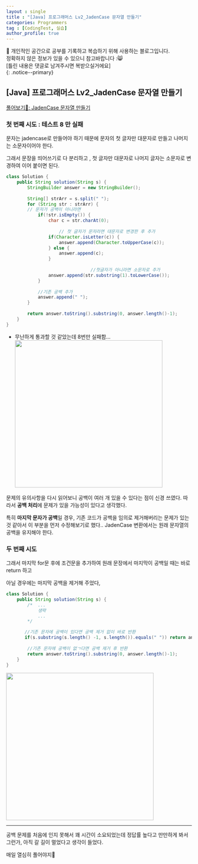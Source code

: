 ```yaml
---
layout : single
title : "[Java] 프로그래머스 Lv2_JadenCase 문자열 만들기"
categories: Programmers
tag : [CodingTest, 실습]
author_profile: true
---
```


📌 개인적인 공간으로 공부를 기록하고 복습하기 위해 사용하는 블로그입니다. <br>
정확하지 않은 정보가 있을 수 있으니 참고바랍니다 :😸 <br>
[틀린 내용은 댓글로 남겨주시면 복받으실거에요]  
{: .notice--primary}



## [Java] 프로그래머스 Lv2_JadenCase 문자열 만들기

[풀어보기🔗: JadenCase 문자열 만들기](https://school.programmers.co.kr/learn/courses/30/lessons/12951)

### 첫 번째 시도 : 테스트 8 만 실패

문자는 jadencase로 만들어야 하기 때문에 문자의 첫 글자만 대문자로 만들고 나머지는 소문자이어야 한다.

그래서 문장을 띄어쓰기로 다 분리하고 , 첫 글자만 대문자로 나머지 글자는 소문자로 변경하여 이어 붙이면 된다. 

```java
class Solution {
    public String solution(String s) {
        StringBuilder answer = new StringBuilder();
        
        String[] strArr = s.split(" ");
        for (String str : strArr) {
        // 문자가 공백이 아니라면
            if(!str.isEmpty()) {
                char c = str.charAt(0);
		            
		            // 첫 글자가 문자라면 대문자로 변경한 후 추가
                if(Character.isLetter(c)) {
                    answer.append(Character.toUpperCase(c));
                } else {
                    answer.append(c);
                }
								
								//첫글자가 아니라면 소문자로 추가
                answer.append(str.substring(1).toLowerCase());
            }
            
            //기존 공백 추가
            answer.append(" ");
        }
        
        return answer.toString().substring(0, answer.length()-1);
    }
}
```

- 무난하게 통과할 것 같았는데 8번만 실패함…
    <img src = "https://github.com/user-attachments/assets/171f7b41-88f5-444e-abd3-98debf1a5cbb"  width =400/>


문제의 유의사항을 다시 읽어보니 공백이 여러 개 있을 수 있다는 점이 신경 쓰였다. 따라서 **공백 처리**에 문제가 있을 가능성이 있다고 생각했다.

특히 **마지막 문자가 공백**일 경우, 기존 코드가 공백을 임의로 제거해버리는 문제가 있는 것 같아서 이 부분을 먼저 수정해보기로 했다.. JadenCase 변환에서는 원래 문자열의 공백을 유지해야 한다.

### 두 번째 시도

그래서 마지막 for문 후에 조건문을 추가하여 원래 문장에서 마지막이 공백일 때는 바로 return 하고

아닐 경우에는 마지막 공백을 제거해 주었다,

```java
class Solution {
    public String solution(String s) {
        /*  ...
            생략
            ...
        */

       //기존 문자에 공백이 있다면 공백 제거 없이 바로 반환
       if(s.substring(s.length() -1, s.length()).equals(" ")) return answer.toString();
        
        //기존 문자에 공백이 없ㄱ다면 공백 제거 후 반환
        return answer.toString().substring(0, answer.length()-1);
    }
}
```

<img src = "https://github.com/user-attachments/assets/fbe91c1a-49c9-4230-9e42-95f995b5b10a"  width =400/>

---

공백 문제를 처음에 인지 못해서 꽤 시간이 소요되었는데 정답률 높다고 만만하게 봐서 그런가, 아직 갈 길이 멀었다고 생각이 들었다.

매일 열심히 풀어야지🤲


<br>
<br>
<br>
<br>
<br>